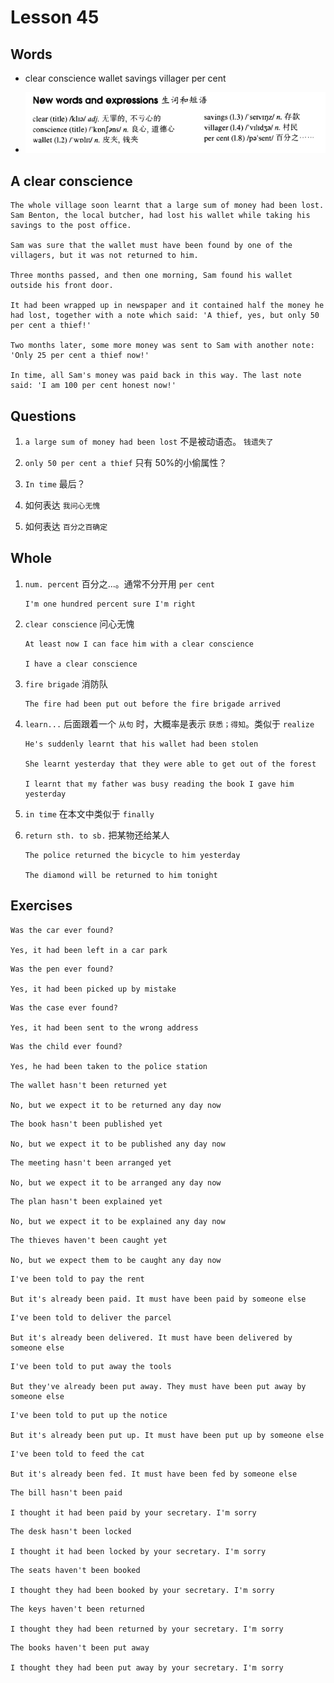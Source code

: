 # Lesson 45

## Words

- clear conscience wallet savings villager per cent

- ![Words](../../../Images/Part2/05/words-45.png)

## A clear conscience

```
The whole village soon learnt that a large sum of money had been lost. Sam Benton, the local butcher, had lost his wallet while taking his savings to the post office.

Sam was sure that the wallet must have been found by one of the villagers, but it was not returned to him.

Three months passed, and then one morning, Sam found his wallet outside his front door.

It had been wrapped up in newspaper and it contained half the money he had lost, together with a note which said: 'A thief, yes, but only 50 per cent a thief!'

Two months later, some more money was sent to Sam with another note: 'Only 25 per cent a thief now!'

In time, all Sam's money was paid back in this way. The last note said: 'I am 100 per cent honest now!'
```

## Questions

1. `a large sum of money had been lost` 不是被动语态。 `钱遗失了`

2. `only 50 per cent a thief` 只有 50%的小偷属性？

3. `In time` 最后？

4. 如何表达 `我问心无愧`

5. 如何表达 `百分之百确定`

## Whole

1. `num. percent` 百分之...。通常不分开用 `per cent`

   ```
   I'm one hundred percent sure I'm right
   ```

2. `clear conscience` 问心无愧

   ```
   At least now I can face him with a clear conscience

   I have a clear conscience
   ```

3. `fire brigade` 消防队

   ```
   The fire had been put out before the fire brigade arrived
   ```

4. `learn...` 后面跟着一个 `从句` 时，大概率是表示 `获悉；得知`。类似于 `realize`

   ```
   He's suddenly learnt that his wallet had been stolen

   She learnt yesterday that they were able to get out of the forest

   I learnt that my father was busy reading the book I gave him yesterday
   ```

5. `in time` 在本文中类似于 `finally`

6. `return sth. to sb.` 把某物还给某人

   ```
   The police returned the bicycle to him yesterday

   The diamond will be returned to him tonight
   ```

## Exercises

```
Was the car ever found?

Yes, it had been left in a car park
```

```
Was the pen ever found?

Yes, it had been picked up by mistake
```

```
Was the case ever found?

Yes, it had been sent to the wrong address
```

```
Was the child ever found?

Yes, he had been taken to the police station
```

```
The wallet hasn't been returned yet

No, but we expect it to be returned any day now
```

```
The book hasn't been published yet

No, but we expect it to be published any day now
```

```
The meeting hasn't been arranged yet

No, but we expect it to be arranged any day now
```

```
The plan hasn't been explained yet

No, but we expect it to be explained any day now
```

```
The thieves haven't been caught yet

No, but we expect them to be caught any day now
```

```
I've been told to pay the rent

But it's already been paid. It must have been paid by someone else
```

```
I've been told to deliver the parcel

But it's already been delivered. It must have been delivered by someone else
```

```
I've been told to put away the tools

But they've already been put away. They must have been put away by someone else
```

```
I've been told to put up the notice

But it's already been put up. It must have been put up by someone else
```

```
I've been told to feed the cat

But it's already been fed. It must have been fed by someone else
```

```
The bill hasn't been paid

I thought it had been paid by your secretary. I'm sorry
```

```
The desk hasn't been locked

I thought it had been locked by your secretary. I'm sorry
```

```
The seats haven't been booked

I thought they had been booked by your secretary. I'm sorry
```

```
The keys haven't been returned

I thought they had been returned by your secretary. I'm sorry
```

```
The books haven't been put away

I thought they had been put away by your secretary. I'm sorry
```
